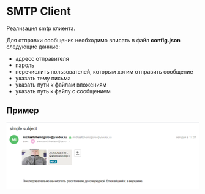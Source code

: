 # SMTP Client

Реализация smtp клиента.

Для отправки сообщения необходимо вписать в файл **config.json** следующие данные:

* адресс отправителя
* пароль
* перечислить пользователей, которым хотим отправить сообщение
* указать тему письма
* указать пути к файлам вложениям
* указать путь к файлу с сообщением

## Пример

![mail](mail.png)
